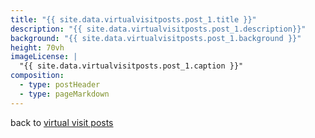 ```yaml
---
title: "{{ site.data.virtualvisitposts.post_1.title }}"
description: "{{ site.data.virtualvisitposts.post_1.description}}"
background: "{{ site.data.virtualvisitposts.post_1.background }}"
height: 70vh
imageLicense: |
  "{{ site.data.virtualvisitposts.post_1.caption }}"
composition:
  - type: postHeader
  - type: pageMarkdown
---
```


back to [virtual visit posts]("site.en.virtualvisit.permalink")
